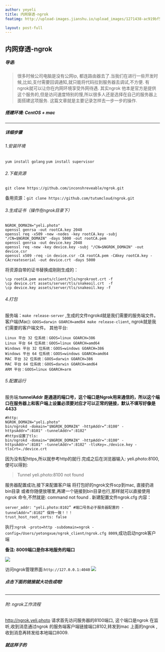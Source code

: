 ```yaml
---
author: yeyeli
title: 内网穿透-ngrok
featimg: http://upload-images.jianshu.io/upload_images/1271438-ac919bf5263a9eb0.png?imageMogr2/auto-orient/strip%7CimageView2/2/w/1240

layout: post-full
---
```

内网穿透-ngrok
--------------
##### 导语:

>很多时候公司电脑是没有公网ip, 都连路由器去了.当我们在进行一些开发时候,比如,支付需要回调通知,就只能将代码拉到服务器去调试,不方便.
    有ngrok就可以让你在内网环境享受外网待遇.
    其实ngrok 他本是官方是提供这个服务的,但是访问速度特别的慢,所以很多人还是选择在自己的服务器上面搭建这项服务.
    这篇文章就是主要记录怎样去一步一步的操作.

##### 搭建环境: CentOS + mac

***
##### 详细步骤
###### 1.安装环境
`yum install golang`
`yum install supervisor`
###### 2.下载资源
`git clone https://github.com/inconshreveable/ngrok.git`

备用资源：`git clone https://github.com/tutumcloud/ngrok.git`
###### 3.生成证书（操作在ngrok目录下）
```
NGROK_DOMAIN="yeli.photo"
openssl genrsa -out rootCA.key 2048
openssl req -x509 -new -nodes -key rootCA.key -subj "/CN=$NGROK_DOMAIN" -days 5000 -out rootCA.pem
openssl genrsa -out device.key 2048
openssl req -new -key device.key -subj "/CN=$NGROK_DOMAIN" -out device.csr
openssl x509 -req -in device.csr -CA rootCA.pem -CAkey rootCA.key -CAcreateserial -out device.crt -days 5000
```
将资源自带的证书替换成刚刚生成的：
```
\cp rootCA.pem assets/client/tls/ngrokroot.crt -f
\cp device.crt assets/server/tls/snakeoil.crt  -f
\cp device.key assets/server/tls/snakeoil.key -f
```
###### 4.打包
服务端：`make release-server` ,生成的文件ngrokd就是我们需要的服务端文件。
客户端(Mac):  `GOOS=darwin GOARCH=amd64 make release-client`, ngrok就是我们需要的客户端文件。
其他平台:
```
Linux 平台 32 位系统：GOOS=linux GOARCH=386
Linux 平台 64 位系统：GOOS=linux GOARCH=amd64
Windows 平台 32 位系统：GOOS=windows GOARCH=386
Windows 平台 64 位系统：GOOS=windows GOARCH=amd64
MAC 平台 32 位系统：GOOS=darwin GOARCH=386
MAC 平台 64 位系统：GOOS=darwin GOARCH=amd64
ARM 平台：GOOS=linux GOARCH=arm
```

###### 5.配置运行
服务端:**tunnelAddr 是通道的端口号，这个端口是Ngrok用来通信的，所以这个端口在服务器上和客户端上设置必须要对应才可以正常的链接，默认不填写好像是4433**
```
#http:
NGROK_DOMAIN="yeli.photo"
bin/ngrokd -domain="$NGROK_DOMAIN" -httpAddr=“:8100" -httpsAddr=“:8101" -tunnelAddr=":8102"
#https设置了tls:
bin/ngrokd -domain="$NGROK_DOMAIN" -httpAddr=":8100" -httpsAddr=":8101" -tunnelAddr=":8102" -tlsKey=./device.key -tlsCrt=./device.crt
```
因为没有配https,所以就参考http的就行.完成之后在浏览器输入: yeli.photo:8100,便可以得到:
>Tunnel yeli.photo:8100 not found

服务器配置成功,接下来配置客户端
将打包好的ngrok文件scp到mac,  直接扔进 bin目录 或者你随便放哪里,再建一个链接到bin目录也行,那样就可以直接使用ngrok 命令,不然就是: command not found .
新建配置文件ngrok.cfg 内容：
```
server_addr: "yeli.photo:8102” #端口号务必于服务器配置的 -tunnelAddr=“:8102” 保持一致！！！
trust_host_root_certs: false
```
执行:`ngrok -proto=http -subdomain=ngrok -config=/Users/yetongxue/ngrok_client/ngrok.cfg 8009`,成功启动ngrok客户端

**备注: 8009端口是你本地服务的端口**

![](http://upload-images.jianshu.io/upload_images/1271438-cfb6407d7b0a7182.png?imageMogr2/auto-orient/strip%7CimageView2/2/w/1240)

访问ngrok管理界面:`http://127.0.0.1:4040`
![](http://upload-images.jianshu.io/upload_images/1271438-46c07330e8f74fc3.png?imageMogr2/auto-orient/strip%7CimageView2/2/w/1240)
###### **点击下面的链接就大功告成啦!**
***
###### 附: ngrok工作流程
http://ngrok.yeli.photo 请求首先访问服务器的8100端口, 这个端口是ngrok 在监听,收到消息通过ngrok 的服务端客户端链接端口8102,转发到mac 上面的ngrok ,收到消息再转发给本地端口8009.
##### 就这样子的
